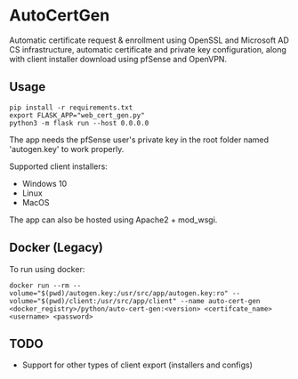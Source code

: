 # AutoCertGen

Automatic certificate request & enrollment using OpenSSL and Microsoft AD CS infrastructure, automatic certificate and private key configuration, along with client installer download using pfSense and OpenVPN.

## Usage

```
pip install -r requirements.txt
export FLASK_APP="web_cert_gen.py"
python3 -m flask run --host 0.0.0.0
```

The app needs the pfSense user's private key in the root folder named 'autogen.key' to work properly.

Supported client installers:
- Windows 10
- Linux
- MacOS

The app can also be hosted using Apache2 + mod_wsgi.

## Docker (Legacy)

To run using docker:
```
docker run --rm --volume="$(pwd)/autogen.key:/usr/src/app/autogen.key:ro" --volume="$(pwd)/client:/usr/src/app/client" --name auto-cert-gen <docker_registry>/python/auto-cert-gen:<version> <certifcate_name> <username> <password>
```

## TODO

- Support for other types of client export (installers and configs)